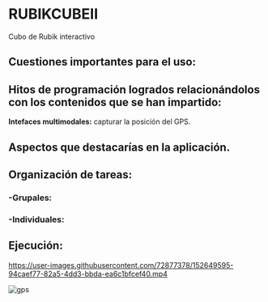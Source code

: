 # RUBIKCUBEII
Cubo de Rubik interactivo

## Cuestiones importantes para el uso:

## Hitos de programación logrados relacionándolos con los contenidos que se han impartido:
**Intefaces multimodales:** capturar la posición del GPS.

## Aspectos que destacarías en la aplicación.

## Organización de tareas:
### -Grupales:

### -Individuales:


## Ejecución:
https://user-images.githubusercontent.com/72877378/152649595-94caef77-82a5-4dd3-bbda-ea6c1bfcef40.mp4

![gps](https://user-images.githubusercontent.com/72877378/152649984-a6a39249-d66d-4f6e-a6e1-844af00ccde0.gif)
